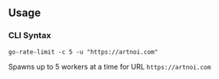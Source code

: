 ## Usage
### CLI Syntax

    go-rate-limit -c 5 -u "https://artnoi.com"

Spawns up to 5 workers at a time for URL `https://artnoi.com`
